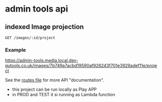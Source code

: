 # admin tools api

## indexed Image projection

    GET /images/:id/project

### Example

https://admin-tools.media.local.dev-gutools.co.uk/images/7b749a7acbd19590af928243f701e3929adef11e/project

See the [routes file](https://github.com/guardian/media-service/blob/master/admin-tools/conf/routes) for more API
"documentation".

- this project can be run locally as Play APP
- in PROD and TEST it si running as Lambda function
